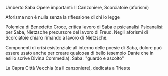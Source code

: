 Umberto Saba
Opere importanti:
Il Canzoniere,
Scorciatoie (aforismi)

Aforisma non è nulla senza la riflessione di chi lo legge

Polemica di Benedetto Croce, critica lavoro di Saba e psicanalisi
Psicanalisi: per Saba, Nietzsche precursore del lavoro di Freud. Negli aforismi di Scorciatoie chiaro rimando a lavoro di Nietzsche.

Componenti di crisi esistenziale all'interno delle poesie di Saba, dolore può essere usato anche per creare qualcosa di bello (esempio Dante che in esilio scrive Divina Commedia).
Saba: "guardo e ascolto"

La Capra
Città Vecchia (da il canzoniere), dedicata a Trieste